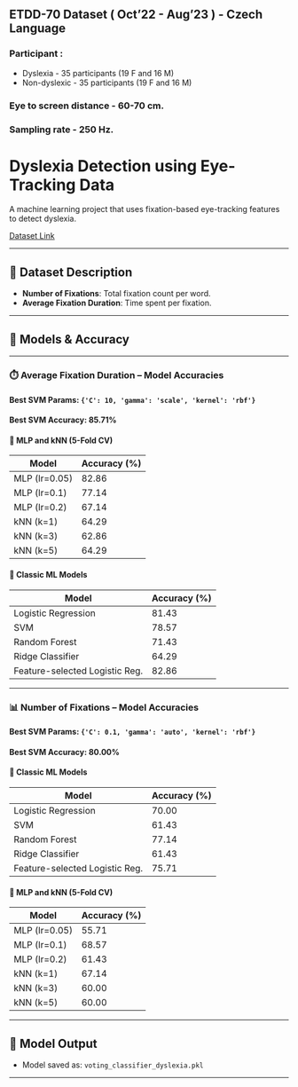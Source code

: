 ## ETDD-70 Dataset ( Oct’22 - Aug’23 ) - Czech Language

### Participant : 
- Dyslexia - 35 participants (19 F and 16 M)
- Non-dyslexic - 35 participants (19 F and 16 M)

### Eye to screen distance - 60-70 cm.
### Sampling rate - 250 Hz.

# Dyslexia Detection using Eye-Tracking Data

A machine learning project that uses fixation-based eye-tracking features to detect dyslexia.

[Dataset Link](https://zenodo.org/records/13332134)

---

## 📁 Dataset Description

- **Number of Fixations**: Total fixation count per word.
- **Average Fixation Duration**: Time spent per fixation.

---

## 🔧 Models & Accuracy

---

### ⏱️ Average Fixation Duration – Model Accuracies

#### **Best SVM Params**: `{'C': 10, 'gamma': 'scale', 'kernel': 'rbf'}`  
#### **Best SVM Accuracy**: **85.71%**

#### 🔹 MLP and kNN (5-Fold CV)

| Model         | Accuracy (%) |
|---------------|--------------|
| MLP (lr=0.05) | 82.86        |
| MLP (lr=0.1)  | 77.14        |
| MLP (lr=0.2)  | 67.14        |
| kNN (k=1)     | 64.29        |
| kNN (k=3)     | 62.86        |
| kNN (k=5)     | 64.29        |

#### 🔹 Classic ML Models

| Model                             | Accuracy (%) |
|----------------------------------|--------------|
| Logistic Regression              | 81.43        |
| SVM                              | 78.57        |
| Random Forest                    | 71.43        |
| Ridge Classifier                 | 64.29        |
| Feature-selected Logistic Reg.   | 82.86        |

---

### 📊 Number of Fixations – Model Accuracies

#### **Best SVM Params**: `{'C': 0.1, 'gamma': 'auto', 'kernel': 'rbf'}`  
#### **Best SVM Accuracy**: **80.00%**

#### 🔹 Classic ML Models

| Model                             | Accuracy (%) |
|----------------------------------|--------------|
| Logistic Regression              | 70.00        |
| SVM                              | 61.43        |
| Random Forest                    | 77.14        |
| Ridge Classifier                 | 61.43        |
| Feature-selected Logistic Reg.   | 75.71        |

#### 🔹 MLP and kNN (5-Fold CV)

| Model         | Accuracy (%) |
|---------------|--------------|
| MLP (lr=0.05) | 55.71        |
| MLP (lr=0.1)  | 68.57        |
| MLP (lr=0.2)  | 61.43        |
| kNN (k=1)     | 67.14        |
| kNN (k=3)     | 60.00        |
| kNN (k=5)     | 60.00        |

---

## 💾 Model Output

- Model saved as: `voting_classifier_dyslexia.pkl`

---



